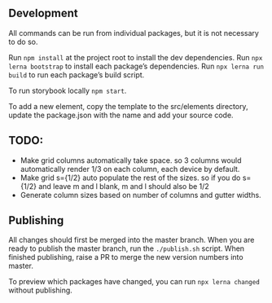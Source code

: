 ## Development
All commands can be run from individual packages, but it is not necessary to do so.

Run `npm install` at the project root to install the dev dependencies.
Run `npx lerna bootstrap` to install each package’s dependencies.
Run `npx lerna run build` to run each package’s build script.

To run storybook locally `npm start`.

To add a new element, copy the template to the src/elements directory, update the package.json with the name and add your source code.

## TODO:
- Make grid columns automatically take space. so 3 columns would automatically render 1/3 on each column, each device by default.
- Make grid s={1/2} auto populate the rest of the sizes. so if you do s={1/2} and leave m and l blank, m and l should also be 1/2
- Generate column sizes based on number of columns and gutter widths.

## Publishing
All changes should first be merged into the master branch. When you are ready to publish the master branch, run the `./publish.sh` script. When finished publishing, raise a PR to merge the new version numbers into master.

To preview which packages have changed, you can run `npx lerna changed` without publishing.
